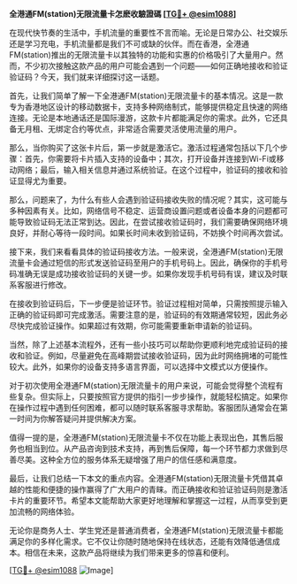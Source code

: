 **全港通FM(station)无限流量卡怎麽收驗證碼 [[TG💪+ @esim1088](https://t.me/s/esim1088)]**

在现代快节奏的生活中，手机流量的重要性不言而喻。无论是日常办公、社交娱乐还是学习充电，手机流量都是我们不可或缺的伙伴。而在香港，全港通FM(station)推出的无限流量卡以其独特的功能和实惠的价格吸引了大量用户。然而，不少初次接触这款产品的用户可能会遇到一个问题——如何正确地接收和验证验证码？今天，我们就来详细探讨这一话题。

首先，让我们简单了解一下全港通FM(station)无限流量卡的基本情况。这是一款专为香港地区设计的移动数据卡，支持多种网络制式，能够提供稳定且快速的网络连接。无论是本地通话还是国际漫游，这款卡片都能满足你的需求。此外，它还具备无月租、无绑定合约等优点，非常适合需要灵活使用流量的用户。

那么，当你购买了这张卡片后，第一步就是激活它。激活过程通常包括以下几个步骤：首先，你需要将卡片插入支持的设备中；其次，打开设备并连接到Wi-Fi或移动网络；最后，输入相关信息并通过系统验证。在这个过程中，验证码的接收和验证显得尤为重要。

那么，问题来了，为什么有些人会遇到验证码接收失败的情况呢？其实，这可能与多种因素有关。比如，网络信号不稳定、运营商设置问题或者设备本身的问题都可能导致验证码无法正常到达。因此，在尝试接收验证码时，我们需要确保网络环境良好，并耐心等待一段时间。如果长时间未收到验证码，不妨换个时间再次尝试。

接下来，我们来看看具体的验证码接收方法。一般来说，全港通FM(station)无限流量卡会通过短信的形式发送验证码至用户的手机号码上。因此，确保你的手机号码准确无误是成功接收验证码的关键一步。如果你发现手机号码有误，建议及时联系客服进行修改。

在接收到验证码后，下一步便是验证环节。验证过程相对简单，只需按照提示输入正确的验证码即可完成激活。需要注意的是，验证码的有效期通常较短，因此务必尽快完成验证操作。如果超过有效期，你可能需要重新申请新的验证码。

当然，除了上述基本流程外，还有一些小技巧可以帮助你更顺利地完成验证码的接收和验证。例如，尽量避免在高峰期尝试接收验证码，因为此时网络拥堵的可能性较大。此外，如果你的设备支持多语言界面，可以选择中文模式以方便操作。

对于初次使用全港通FM(station)无限流量卡的用户来说，可能会觉得整个流程有些复杂。但实际上，只要按照官方提供的指引一步步操作，就能轻松搞定。如果你在操作过程中遇到任何困难，都可以随时联系客服寻求帮助。客服团队通常会在第一时间为你解答疑问并提供解决方案。

值得一提的是，全港通FM(station)无限流量卡不仅在功能上表现出色，其售后服务也相当到位。从产品咨询到技术支持，再到售后保障，每一个环节都力求做到尽善尽美。这种全方位的服务体系无疑增强了用户的信任感和满意度。

最后，让我们总结一下本文的重点内容。全港通FM(station)无限流量卡凭借其卓越的性能和便捷的操作赢得了广大用户的青睐。而正确接收和验证验证码则是激活卡片的重要环节。希望本文能帮助大家更好地理解和掌握这一过程，从而享受到更加流畅的网络体验。

无论你是商务人士、学生党还是普通消费者，全港通FM(station)无限流量卡都能满足你的多样化需求。它不仅让你随时随地保持在线状态，还能有效降低通信成本。相信在未来，这款产品将继续为我们带来更多的惊喜和便利。

[[TG💪+ @esim1088](https://t.me/s/esim1088) ![Image](https://i.postimg.cc/4NQfJmqS/Snipaste-2025-05-13-00-14-12.png)]